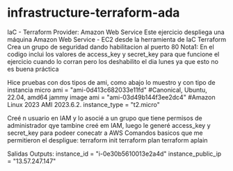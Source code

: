 # infrastructure-terraform-ada
IaC - Terraform
Provider: Amazon Web Service
Este ejercicio despliega una máquina Amazon Web Service - EC2 desde la herramienta de IaC Terraform
Crea un grupo de seguridad dando habilitacion al puerto 80
Nota1: En el codigo inclui los valores de   access_key y secret_key para que funcione el ejercicio cuando lo corran pero los deshabilito el dia lunes ya que esto no es buena práctica

Hice pruebas con dos tipos de ami, como abajo lo muestro y con tipo de instancia micro
ami             = "ami-0d413c682033e11fd" #Canonical, Ubuntu, 22.04, amd64 jammy image
ami             = "ami-03d49b144f3ee2dc4" #Amazon Linux 2023 AMI 2023.6.2.
instance_type   = "t2.micro"

Creé n usuario en IAM y lo asocié a un grupo que tiene permisos de administrador qye tambine creé em IAM, luego le generé access_key y secret_key para podeer conecatr a AWS 
Comandos basicos que me permitieron el despligue:
terraform init
terraform plan
terraform aplain

Salidas Outputs:
instance_id = "i-0e30b5610013e2a4d"
instance_public_ip = "13.57.247.147"



